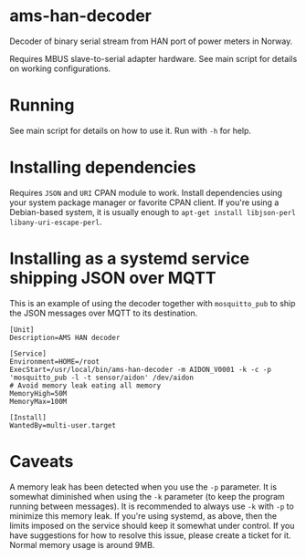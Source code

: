 # ams-han-decoder

Decoder of binary serial stream from HAN port of power meters in Norway.

Requires MBUS slave-to-serial adapter hardware.  See main script for details
on working configurations.

# Running

See main script for details on how to use it. Run with `-h` for help.

# Installing dependencies

Requires `JSON` and `URI` CPAN module to work.  Install dependencies using your system
package manager or favorite CPAN client. If you're using a Debian-based
system, it is usually enough to `apt-get install libjson-perl libany-uri-escape-perl`.

# Installing as a systemd service shipping JSON over MQTT

This is an example of using the decoder together with `mosquitto_pub` to
ship the JSON messages over MQTT to its destination.

    [Unit]
    Description=AMS HAN decoder

    [Service]
    Environment=HOME=/root
    ExecStart=/usr/local/bin/ams-han-decoder -m AIDON_V0001 -k -c -p 'mosquitto_pub -l -t sensor/aidon' /dev/aidon
    # Avoid memory leak eating all memory
    MemoryHigh=50M
    MemoryMax=100M

    [Install]
    WantedBy=multi-user.target

# Caveats

A memory leak has been detected when you use the `-p` parameter. It is
somewhat diminished when using the `-k` parameter (to keep the program
running between messages). It is recommended to always use `-k` with `-p` to
minimize this memory leak. If you're using systemd, as above, then the
limits imposed on the service should keep it somewhat under control. If you
have suggestions for how to resolve this issue, please create a ticket for
it. Normal memory usage is around 9MB.
